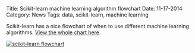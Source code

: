 Title: Scikit-learn machine learning algorithm flowchart
Date: 11-17-2014
Category: News
Tags: data, scikit-learn, machine learning

Scikit-learn has a nice flowchart of when to use different machine learning algorithms. [View the whole chart here](http://scikit-learn.org/stable/tutorial/machine_learning_map/index.html).

[![scikit-learn flowchart]({filename}extra/images/ml_map_preview.png)](http://scikit-learn.org/stable/tutorial/machine_learning_map/index.html)